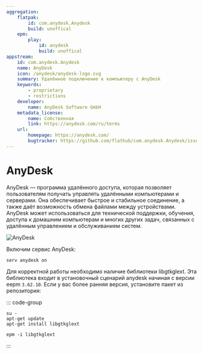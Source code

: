 ```yaml
---
aggregation:
    flatpak:
        id: com.anydesk.Anydesk
        build: unoffical
    epm:
        play:
            id: anydesk
            build: unoffical
appstream:
    id: com.anydesk.Anydesk
    name: AnyDesk
    icon: /anydesk/anydesk-logo.svg
    summary: Удалённое подключение к компьютеру с AnyDesk
    keywords:
        - proprietary
        - restrictions
    developer:
        name: AnyDesk Software GmbH
    metadata_license:
        name: Собственная
        link: https://anydesk.com/ru/terms
    url:
        homepage: https://anydesk.com/
        bugtracker: https://github.com/flathub/com.anydesk.Anydesk/issues
---
```


# AnyDesk

AnyDesk — программа удалённого доступа, которая позволяет пользователям получать управлять удалёнными компьютерами и серверами. Она обеспечивает быстрое и стабильное соединение, а также даёт возможность обмена файлами между устройствами. AnyDesk может использоваться для технической поддержки, обучения, доступа к домашним компьютерам и многих других задач, связанных с удалённым управлением и обслуживанием систем.

![AnyDesk](/anydesk/anydesk-1.png)

<!--@include: @apps/_parts/install/content-flatpak.md-->

<!--@include: @apps/_parts/install/content-epm-play.md-->

Включим сервис AnyDesk:

```shell
serv anydesk on
```

Для корректной работы необходимо наличие библиотеки libgtkglext. Эта библиотека входит в установочный сценарий anydesk начиная с версии eepm `3.62.10`. Если у вас более ранняя версия, установите пакет из репозитория:

::: code-group

```shell[apt-get]
su -
apt-get update
apt-get install libgtkglext
```

```shell[epm]
epm -i libgtkglext
```

:::